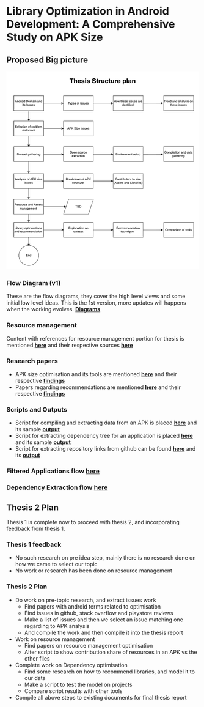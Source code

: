 # Library Optimization in Android Development: A Comprehensive Study on APK Size

## Proposed Big picture
![drawing](diagrams/assests/complete%20plan.png)

### Flow Diagram (v1)
These are the flow diagrams, they cover the high level views and some initial low
level ideas. This is the 1st version, more updates will happens when the working evolves.  [**Diagrams**](./diagrams/flow_diagrams.md)

### Resource management 
Content with references for resource management portion for thesis is mentioned [**here**](./resource-managment/resourceManagment.md) and their respective sources [**here**](./resource-managment/raw/rawPapers.md)

### Research papers

- APK size optimisation and its tools are mentioned [**here**](./papers/ResearchPapers.md) and their respective [**findings**](./papers/findings)
- Papers regarding recommendations are mentioned [**here**](./recommendation/papers/researchPapers.md) and their respective [**findings**](./recommendation/papers/findings)

### Scripts and Outputs

- Script for compiling and extracting data from an APK is placed [**here**](./tools/scripts/main.py) and its sample
  [**output**](./tools/scripts/filtered_apk_data.csv)
- Script for extracting dependency tree for an application is placed [**here**](./recommendation/script/repoAnalysis/main.py) and its 
sample [**output**](./recommendation/script/repoAnalysis/dependency_tree.csv)
- Script for extracting repository links from github can be found [**here**](/recommendation/script/RepoLinkExtraction/extractRepos.py) and its
  [**output**](/recommendation/script/RepoLinkExtraction/github_links.csv)

### Filtered Applications flow  [**here**](/recommendation/script/filteredApplication/filtered.md)

### Dependency Extraction flow  [**here**](/recommendation/script/dependencyParsing/dependencyExtraction.md)

## Thesis 2 Plan

Thesis 1 is complete now to proceed with thesis 2, and incorporating feedback from thesis 1. 

### Thesis 1 feedback
- No such research on pre idea step, mainly there is no research done on how we came to select our topic
- No work or research has been done on resource management

### Thesis 2 Plan
- Do work on pre-topic research, and extract issues work
  - Find papers with android terms related to optimisation
  - Find issues in github, stack overflow and playstore reviews
  - Make a list of issues and then we select an issue matching one regarding to APK analysis
  - And compile the work and then compile it into the thesis report
- Work on resource management
  - Find papers on resource management optimisation
  - Alter script to show contribution share of resources in an APK vs the other files
- Complete work on Dependency optimisation 
  - Find some research on how to recommend libraries, and model it to our data
  - Make a script to test the model on projects
  - Compare script results with other tools 
- Compile all above steps to existing documents for final thesis report